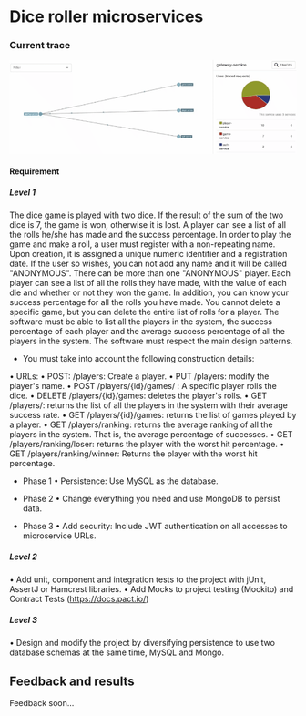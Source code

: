 # Dice roller microservices

### Current trace

![current trace](dice-roller-microservices-use-trace.gif)

#### Requirement

##### Level 1

The dice game is played with two dice. If the result of the sum of the two dice is 7, the game is won, otherwise it is lost. A player can see a list of all the rolls he/she has made and the success percentage.
In order to play the game and make a roll, a user must register with a non-repeating name. Upon creation, it is assigned a unique numeric identifier and a registration date. If the user so wishes, you can not add any name and it will be called "ANONYMOUS". There can be more than one "ANONYMOUS" player.
Each player can see a list of all the rolls they have made, with the value of each die and whether or not they won the game. In addition, you can know your success percentage for all the rolls you have made.
You cannot delete a specific game, but you can delete the entire list of rolls for a player.
The software must be able to list all the players in the system, the success percentage of each player and the average success percentage of all the players in the system.
The software must respect the main design patterns.

- You must take into account the following construction details:

• URLs:
• POST: /players: Create a player.
• PUT /players: modify the player's name.
• POST /players/{id}/games/ : A specific player rolls the dice.
• DELETE /players/{id}/games: deletes the player's rolls.
• GET /players/: returns the list of all the players in the system with their average success rate.
• GET /players/{id}/games: returns the list of games played by a player.
• GET /players/ranking: returns the average ranking of all the players in the system. That is, the average percentage of successes.
• GET /players/ranking/loser: returns the player with the worst hit percentage.
• GET /players/ranking/winner: Returns the player with the worst hit percentage.

- Phase 1
• Persistence: Use MySQL as the database.

- Phase 2
• Change everything you need and use MongoDB to persist data.

- Phase 3
• Add security: Include JWT authentication on all accesses to microservice URLs.


##### Level 2

• Add unit, component and integration tests to the project with jUnit, AssertJ or Hamcrest libraries.
• Add Mocks to project testing (Mockito) and Contract Tests (https://docs.pact.io/)

##### Level 3

• Design and modify the project by diversifying persistence to use two database schemas at the same time, MySQL and Mongo.


## Feedback and results

Feedback soon...